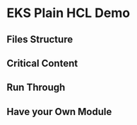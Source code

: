 # EKS Plain HCL Demo

## Files Structure

## Critical Content

## Run Through

## Have your Own Module
